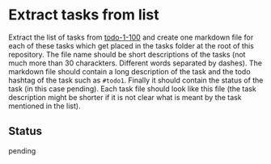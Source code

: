 # Extract tasks from list

Extract the list of tasks from [todo-1-100](../../../planning/todos/todo-1-100.md) and create one markdown file for each of these tasks which get placed in the tasks folder at the root of this repository. The file name should be short descriptions of the tasks (not much more than 30 charackters. Different words separated by dashes). The markdown file should contain a long description of the task and the todo hashtag of the task such as `#todo1`. Finally it should contain the status of the task (in this case pending). Each task file should look like this file (the task description might be shorter if it is not clear what is meant by the task mentioned in the list).

## Status
pending